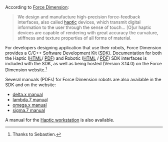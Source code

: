 <!-- License

Copyright 2022 Neuromechatronics Lab, Carnegie Mellon University

Created by: a. whit. (nml@whit.contact)

This Source Code Form is subject to the terms of the Mozilla Public
License, v. 2.0. If a copy of the MPL was not distributed with this
file, You can obtain one at https://mozilla.org/MPL/2.0/.
-->

According to [Force Dimension](https://www.forcedimension.com):

> We design and manufacture high-precision force-feedback interfaces, also 
  called [haptic][haptics_wikipedia] devices, which transmit digital 
  information to the user through the sense of touch... [O]ur haptic devices 
  are capable of rendering with great accuracy the curvature, stiffness and 
  texture properties of all forms of material.

For developers designing application that use their robots, Force Dimension 
provides a C/C++ Software Development Kit ([SDK][force_dimension_sdk]). 
Documentation for both the Haptic ([HTML][dhd_sdk]/ [PDF][dhd_manual]) and 
Robotic ([HTML][drd_sdk] / [PDF][drd_manual]) SDK interfaces is included with the SDK, 
as well as being hosted (Version 3.14.0) on the Force Dimension 
website.[^grange]

[^grange]: Thanks to Sebastien.

Several manuals (PDFs) for Force Dimension robots are also available in the SDK 
and on the website:

* [delta.x manual][delta_manual]
* [lambda.7 manual][lambda_manual]
* [omega.x manual][omega_manual]
* [sigma.7 manual][sigma_manual]

A manual for the [Haptic workstation][console_manual] is also available.

[dhd_sdk]: https://downloads.forcedimension.com/sdk/doc/fdsdk-3.14.0/dhd/index.html
[drd_sdk]: https://downloads.forcedimension.com/sdk/doc/fdsdk-3.14.0/drd/index.html

[haptics_wikipedia]: https://en.wikipedia.org/wiki/Haptic_technology
[force_dimension_sdk]: https://www.forcedimension.com/software/sdk

[console_manual]: https://downloads.forcedimension.com/sdk/doc/fdsdk-3.14.0/user%20manual%20-%20console.pdf

[delta_manual]: https://downloads.forcedimension.com/sdk/doc/fdsdk-3.14.0/user%20manual%20-%20delta.x.pdf

[lambda_manual]: https://downloads.forcedimension.com/sdk/doc/fdsdk-3.14.0/user%20manual%20-%20lambda.7.pdf

[omega_manual]: https://downloads.forcedimension.com/sdk/doc/fdsdk-3.14.0/user%20manual%20-%20omega.x.pdf

[dhd_manual]: https://downloads.forcedimension.com/sdk/doc/fdsdk-3.14.0/user%20manual%20-%20Haptic%20SDK.pdf

[drd_manual]: https://downloads.forcedimension.com/sdk/doc/fdsdk-3.14.0/user%20manual%20-%20Robotic%20SDK.pdf

[sigma_manual]: https://downloads.forcedimension.com/sdk/doc/fdsdk-3.14.0/user%20manual%20-%20sigma.7.pdf

